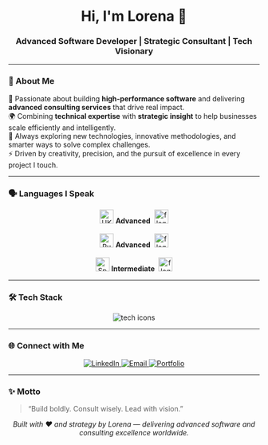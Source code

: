 <h1 align="center">Hi, I'm Lorena 👋</h1>
<h3 align="center">Advanced Software Developer | Strategic Consultant | Tech Visionary</h3>

---

### 🧠 About Me
🚀 Passionate about building **high-performance software** and delivering **advanced consulting services** that drive real impact.  
🌍 Combining **technical expertise** with **strategic insight** to help businesses scale efficiently and intelligently.  
💬 Always exploring new technologies, innovative methodologies, and smarter ways to solve complex challenges.  
⚡ Driven by creativity, precision, and the pursuit of excellence in every project I touch.

---

### 🗣️ Languages I Speak
<p align="center">
  <img src="https://flagcdn.com/w40/gb.png" width="28" alt="UK flag"/>  
  <strong>Advanced</strong>  
  <img src="https://media.tenor.com/fxgVfJ7SlDUAAAAj/flag-waving.gif" width="28" alt="flag gif" style="margin-left:4px"/>
  <br><br>

  <img src="https://flagcdn.com/w40/ru.png" width="28" alt="Russia flag"/>  
  <strong>Advanced</strong>  
  <img src="https://media.tenor.com/fxgVfJ7SlDUAAAAj/flag-waving.gif" width="28" alt="flag gif" style="margin-left:4px"/>
  <br><br>

  <img src="https://flagcdn.com/w40/es.png" width="28" alt="Spain flag"/>  
  <strong>Intermediate</strong>  
  <img src="https://media.tenor.com/fxgVfJ7SlDUAAAAj/flag-waving.gif" width="28" alt="flag gif" style="margin-left:4px"/>
</p>

---

### 🛠️ Tech Stack
<p align="center">
  <img src="https://skillicons.dev/icons?i=python,js,ts,react,nodejs,html,css,git,github,vscode,figma,aws,docker" alt="tech icons"/>
</p>

---

### 🌐 Connect with Me
<p align="center">
  <a href="https://www.linkedin.com/in/lorena-lopes-889353371/">
    <img src="https://img.shields.io/badge/-LinkedIn-0077B5?style=for-the-badge&logo=linkedin&logoColor=white" alt="LinkedIn" />
  </a>
  <a href="mailto:lgloregaby@gmail.com">
    <img src="https://img.shields.io/badge/-Email-D14836?style=for-the-badge&logo=gmail&logoColor=white" alt="Email" />
  </a>
  <a href="https://lorenagabrielly.dev">
    <img src="https://img.shields.io/badge/-Portfolio-000000?style=for-the-badge&logo=firefox&logoColor=white" alt="Portfolio" />
  </a>
</p>

---

### ✨ Motto
> “Build boldly. Consult wisely. Lead with vision.”

<p align="center">
  <i>Built with ❤️ and strategy by Lorena — delivering advanced software and consulting excellence worldwide.</i>
</p>


